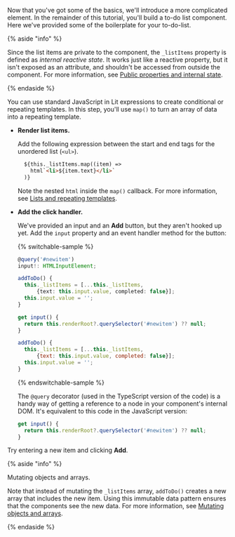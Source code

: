 Now that you've got some of the basics, we'll introduce a more complicated element. In the remainder of this tutorial, you'll build a to-do list component. Here we've provided some of the boilerplate for your to-do-list.

{% aside "info" %}

Since the list items are private to the component, the `_listItems` property is defined as _internal reactive state_. It works just like a reactive property, but it isn't exposed as an attribute, and shouldn't be accessed from outside the component. For more information, see [Public properties and internal state](/docs/components/properties/#public-properties-and-internal-state).

{% endaside %}

You can use standard JavaScript in Lit expressions to create conditional or repeating templates. In this step, you'll use `map()` to turn an array of data into a repeating template.

*   **Render list items.**

    Add the following expression between the start and end tags for the unordered list (`<ul>`).

    ```html
      ${this._listItems.map((item) =>
        html`<li>${item.text}</li>`
      )}
    ```

    Note the nested `html` inside the `map()` callback. For more information, see [Lists and repeating templates](/docs/templates/lists/).

*   **Add the click handler.**

    We've provided an input and an **Add** button, but they aren't hooked up yet. Add the `input` property and an event handler method for the button:


    {% switchable-sample %}

    ```ts
    @query('#newitem')
    input!: HTMLInputElement;

    addToDo() {
      this._listItems = [...this._listItems,
          {text: this.input.value, completed: false}];
      this.input.value = '';
    }
    ```

    ```js
    get input() {
      return this.renderRoot?.querySelector('#newitem') ?? null;
    }

    addToDo() {
      this._listItems = [...this._listItems,
          {text: this.input.value, completed: false}];
      this.input.value = '';
    }
    ```

    {% endswitchable-sample %}

    The `@query` decorator (used in the TypeScript version of the code) is a handy way of getting a reference to a node in your component's internal DOM. It's  equivalent to this code in the JavaScript version:

    ```js
    get input() {
      return this.renderRoot?.querySelector('#newitem') ?? null;
    }
    ```

Try entering a new item and clicking **Add**.

{% aside "info" %}

Mutating objects and arrays.

Note that instead of mutating the `_listItems` array, `addToDo()` creates a new array that includes the new item. Using this immutable data pattern ensures that the components see the new data. For more information, see [Mutating objects and arrays](/docs/components/properties/#mutating-properties).

{% endaside %}




